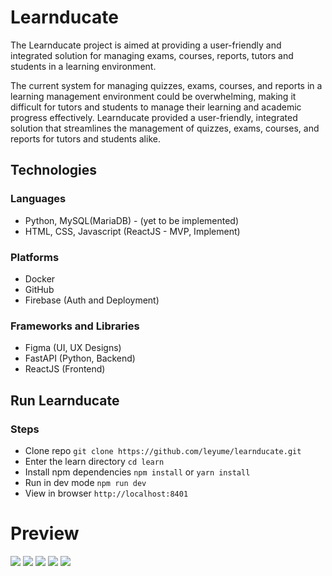 # Learnducate

The Learnducate project is aimed at providing a user-friendly and integrated solution for managing exams, courses, reports, tutors and students in a learning environment. 

The current system for managing quizzes, exams, courses, and reports in a learning management environment could be overwhelming, making it difficult for tutors and students to manage their learning and academic progress effectively. Learnducate provided a user-friendly, integrated solution that streamlines the management of quizzes, exams, courses, and reports for tutors and students alike.

## Technologies

### Languages
- Python, MySQL(MariaDB) - (yet to be implemented)
- HTML, CSS, Javascript (ReactJS - MVP, Implement)

### Platforms
- Docker
- GitHub
- Firebase (Auth and Deployment)

### Frameworks and Libraries
- Figma (UI, UX Designs)
- FastAPI (Python, Backend)
- ReactJS (Frontend)


## Run Learnducate

### Steps
- Clone repo ```git clone https://github.com/leyume/learnducate.git ```
- Enter the learn directory ``` cd learn ```
- Install npm dependencies ``` npm install ``` or ``` yarn install ```
- Run in dev mode ``` npm run dev ```
- View in browser ``` http://localhost:8401 ```


# Preview

<img src="https://raw.githubusercontent.com/leyume/learn/main/screens/1.png" />
<img src="https://raw.githubusercontent.com/leyume/learn/main/screens/2.png" />
<img src="https://raw.githubusercontent.com/leyume/learn/main/screens/3.png" />
<img src="https://raw.githubusercontent.com/leyume/learn/main/screens/4.png" />
<img src="https://raw.githubusercontent.com/leyume/learn/main/screens/5.png" />
